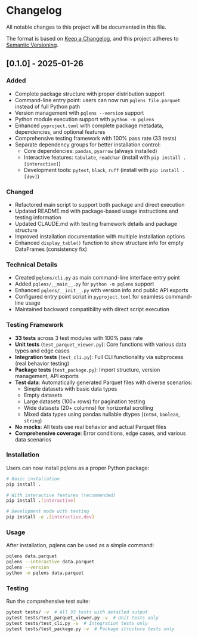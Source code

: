 # Changelog

All notable changes to this project will be documented in this file.

The format is based on [Keep a Changelog](https://keepachangelog.com/en/1.0.0/),
and this project adheres to [Semantic Versioning](https://semver.org/spec/v2.0.0.html).

## [0.1.0] - 2025-01-26

### Added

- Complete package structure with proper distribution support
- Command-line entry point: users can now run `pqlens file.parquet` instead of full Python path
- Version management with `pqlens --version` support
- Python module execution support with `python -m pqlens`
- Enhanced `pyproject.toml` with complete package metadata, dependencies, and optional features
- Comprehensive testing framework with 100% pass rate (33 tests)
- Separate dependency groups for better installation control:
    - Core dependencies: `pandas`, `pyarrow` (always installed)
    - Interactive features: `tabulate`, `readchar` (install with `pip install .[interactive]`)
    - Development tools: `pytest`, `black`, `ruff` (install with `pip install .[dev]`)

### Changed

- Refactored main script to support both package and direct execution
- Updated README.md with package-based usage instructions and testing information
- Updated CLAUDE.md with testing framework details and package structure
- Improved installation documentation with multiple installation options
- Enhanced `display_table()` function to show structure info for empty DataFrames (consistency fix)

### Technical Details

- Created `pqlens/cli.py` as main command-line interface entry point
- Added `pqlens/__main__.py` for `python -m pqlens` support
- Enhanced `pqlens/__init__.py` with version info and public API exports
- Configured entry point script in `pyproject.toml` for seamless command-line usage
- Maintained backward compatibility with direct script execution

### Testing Framework

- **33 tests** across 3 test modules with 100% pass rate
- **Unit tests** (`test_parquet_viewer.py`): Core functions with various data types and edge cases
- **Integration tests** (`test_cli.py`): Full CLI functionality via subprocess (real behavior testing)
- **Package tests** (`test_package.py`): Import structure, version management, API exports
- **Test data**: Automatically generated Parquet files with diverse scenarios:
    - Simple datasets with basic data types
    - Empty datasets
    - Large datasets (100+ rows) for pagination testing
    - Wide datasets (20+ columns) for horizontal scrolling
    - Mixed data types using pandas nullable dtypes (`Int64`, `boolean`, `string`)
- **No mocks**: All tests use real behavior and actual Parquet files
- **Comprehensive coverage**: Error conditions, edge cases, and various data scenarios

### Installation

Users can now install pqlens as a proper Python package:

```bash
# Basic installation
pip install .

# With interactive features (recommended)
pip install .[interactive]

# Development mode with testing
pip install -e .[interactive,dev]
```

### Usage

After installation, pqlens can be used as a simple command:

```bash
pqlens data.parquet
pqlens --interactive data.parquet
pqlens --version
python -m pqlens data.parquet
```

### Testing

Run the comprehensive test suite:

```bash
pytest tests/ -v  # All 33 tests with detailed output
pytest tests/test_parquet_viewer.py -v  # Unit tests only
pytest tests/test_cli.py -v  # Integration tests only
pytest tests/test_package.py -v  # Package structure tests only
```
